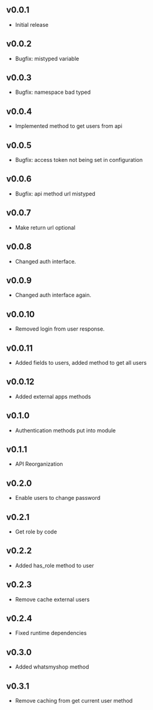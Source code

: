 ## v0.0.1

* Initial release

## v0.0.2

* Bugfix: mistyped variable

## v0.0.3

* Bugfix: namespace bad typed

## v0.0.4

* Implemented method to get users from api

## v0.0.5

* Bugfix: access token not being set in configuration

## v0.0.6

* Bugfix: api method url mistyped

## v0.0.7

* Make return url optional

## v0.0.8

* Changed auth interface.

## v0.0.9

* Changed auth interface again.

## v0.0.10

* Removed login from user response.

## v0.0.11

* Added fields to users, added method to get all users

## v0.0.12

* Added external apps methods

## v0.1.0

* Authentication methods put into module

## v0.1.1

* API Reorganization

## v0.2.0

* Enable users to change password

## v0.2.1

* Get role by code

## v0.2.2

* Added has_role method to user

## v0.2.3

* Remove cache external users

## v0.2.4

* Fixed runtime dependencies

## v0.3.0

* Added whatsmyshop method

## v0.3.1

* Remove caching from get current user method
